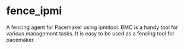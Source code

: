 # fence_ipmi
A fencing agent for Pacemaker using ipmitool.
BMC is a handy tool for various management tasks. It is easy to be used as a fencing tool for pacemaker.
